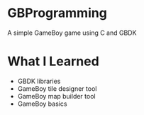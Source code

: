 # GBProgramming

A simple GameBoy game using C and GBDK

# What I Learned

* GBDK libraries
* GameBoy tile designer tool
* GameBoy map builder tool 
* GameBoy basics
